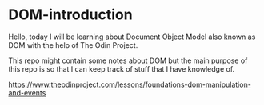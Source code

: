 # DOM-introduction

Hello, today I will be learning about Document Object Model also known as DOM with the help of The Odin Project.

This repo might contain some notes about DOM but the main purpose of this repo is so that I can keep track of stuff that I have knowledge of.

https://www.theodinproject.com/lessons/foundations-dom-manipulation-and-events
